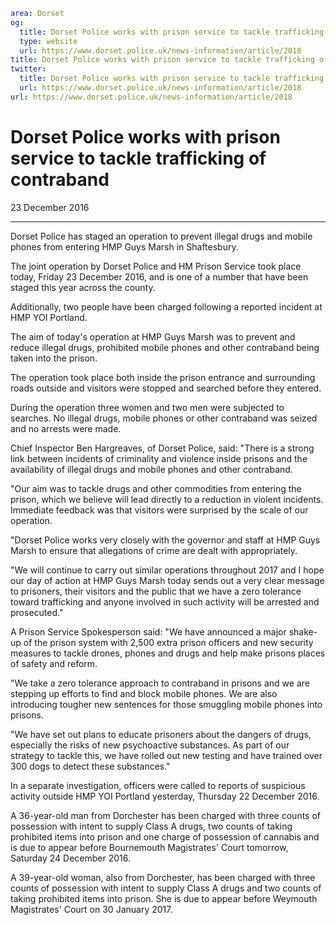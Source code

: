 ```yaml
area: Dorset
og:
  title: Dorset Police works with prison service to tackle trafficking of contraband
  type: website
  url: https://www.dorset.police.uk/news-information/article/2018
title: Dorset Police works with prison service to tackle trafficking of contraband |
twitter:
  title: Dorset Police works with prison service to tackle trafficking of contraband
  url: https://www.dorset.police.uk/news-information/article/2018
url: https://www.dorset.police.uk/news-information/article/2018
```

# Dorset Police works with prison service to tackle trafficking of contraband

23 December 2016

* * *

Dorset Police has staged an operation to prevent illegal drugs and mobile phones from entering HMP Guys Marsh in Shaftesbury.

The joint operation by Dorset Police and HM Prison Service took place today, Friday 23 December 2016, and is one of a number that have been staged this year across the county.

Additionally, two people have been charged following a reported incident at HMP YOI Portland.

The aim of today's operation at HMP Guys Marsh was to prevent and reduce illegal drugs, prohibited mobile phones and other contraband being taken into the prison.

The operation took place both inside the prison entrance and surrounding roads outside and visitors were stopped and searched before they entered.

During the operation three women and two men were subjected to searches. No illegal drugs, mobile phones or other contraband was seized and no arrests were made.

Chief Inspector Ben Hargreaves, of Dorset Police, said: "There is a strong link between incidents of criminality and violence inside prisons and the availability of illegal drugs and mobile phones and other contraband.

"Our aim was to tackle drugs and other commodities from entering the prison, which we believe will lead directly to a reduction in violent incidents. Immediate feedback was that visitors were surprised by the scale of our operation.

"Dorset Police works very closely with the governor and staff at HMP Guys Marsh to ensure that allegations of crime are dealt with appropriately.

"We will continue to carry out similar operations throughout 2017 and I hope our day of action at HMP Guys Marsh today sends out a very clear message to prisoners, their visitors and the public that we have a zero tolerance toward trafficking and anyone involved in such activity will be arrested and prosecuted."

A Prison Service Spokesperson said: "We have announced a major shake-up of the prison system with 2,500 extra prison officers and new security measures to tackle drones, phones and drugs and help make prisons places of safety and reform.

"We take a zero tolerance approach to contraband in prisons and we are stepping up efforts to find and block mobile phones. We are also introducing tougher new sentences for those smuggling mobile phones into prisons.

"We have set out plans to educate prisoners about the dangers of drugs, especially the risks of new psychoactive substances. As part of our strategy to tackle this, we have rolled out new testing and have trained over 300 dogs to detect these substances."

In a separate investigation, officers were called to reports of suspicious activity outside HMP YOI Portland yesterday, Thursday 22 December 2016.

A 36-year-old man from Dorchester has been charged with three counts of possession with intent to supply Class A drugs, two counts of taking prohibited items into prison and one charge of possession of cannabis and is due to appear before Bournemouth Magistrates' Court tomorrow, Saturday 24 December 2016.

A 39-year-old woman, also from Dorchester, has been charged with three counts of possession with intent to supply Class A drugs and two counts of taking prohibited items into prison. She is due to appear before Weymouth Magistrates' Court on 30 January 2017.
